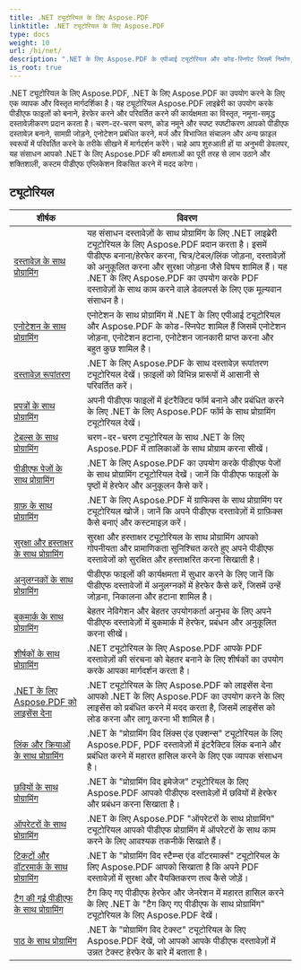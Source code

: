 ```yaml
---
title: .NET ट्यूटोरियल के लिए Aspose.PDF
linktitle: .NET ट्यूटोरियल के लिए Aspose.PDF
type: docs
weight: 10
url: /hi/net/
description: ".NET के लिए Aspose.PDF के एपीआई ट्यूटोरियल और कोड-स्निपेट जिसमें निर्माण, संपादन, कनवर्ट करना, मुद्रण और पीडीएफ दस्तावेज़ प्रसंस्करण की कई अन्य सुविधाओं का उपयोग शामिल है"
is_root: true
---
```


.NET ट्यूटोरियल के लिए Aspose.PDF, .NET के लिए Aspose.PDF का उपयोग करने के लिए एक व्यापक और विस्तृत मार्गदर्शिका है। यह ट्यूटोरियल Aspose.PDF लाइब्रेरी का उपयोग करके पीडीएफ फाइलों को बनाने, हेरफेर करने और परिवर्तित करने की कार्यक्षमता का विस्तृत, नमूना-समृद्ध दस्तावेज़ीकरण प्रदान करता है। चरण-दर-चरण चरण, कोड नमूने और स्पष्ट स्पष्टीकरण आपको पीडीएफ दस्तावेज़ बनाने, सामग्री जोड़ने, एनोटेशन प्रबंधित करने, मर्ज और विभाजित संचालन और अन्य फ़ाइल स्वरूपों में परिवर्तित करने के तरीके सीखने में मार्गदर्शन करेंगे। चाहे आप शुरुआती हों या अनुभवी डेवलपर, यह संसाधन आपको .NET के लिए Aspose.PDF की क्षमताओं का पूरी तरह से लाभ उठाने और शक्तिशाली, कस्टम पीडीएफ एप्लिकेशन विकसित करने में मदद करेगा।

## ट्यूटोरियल
| शीर्षक | विवरण |
| --- | --- | 
| [दस्तावेज़ के साथ प्रोग्रामिंग](./programming-with-document/) | यह संसाधन दस्तावेज़ों के साथ प्रोग्रामिंग के लिए .NET लाइब्रेरी ट्यूटोरियल के लिए Aspose.PDF प्रदान करता है। इसमें पीडीएफ बनाना/हेरफेर करना, चित्र/टेबल/लिंक जोड़ना, दस्तावेज़ों को अनुकूलित करना और सुरक्षा जोड़ना जैसे विषय शामिल हैं। यह .NET के लिए Aspose.PDF का उपयोग करके PDF दस्तावेज़ों के साथ काम करने वाले डेवलपर्स के लिए एक मूल्यवान संसाधन है। |
| [एनोटेशन के साथ प्रोग्रामिंग](./annotations/) | एनोटेशन के साथ प्रोग्रामिंग में .NET के लिए एपीआई ट्यूटोरियल और Aspose.PDF के कोड-स्निपेट शामिल हैं जिसमें एनोटेशन जोड़ना, एनोटेशन हटाना, एनोटेशन जानकारी प्राप्त करना और बहुत कुछ शामिल है। |  
| [दस्तावेज़ रूपांतरण](./document-conversion/) | .NET के लिए Aspose.PDF के साथ दस्तावेज़ रूपांतरण ट्यूटोरियल देखें। फ़ाइलों को विभिन्न प्रारूपों में आसानी से परिवर्तित करें। |
| [प्रपत्रों के साथ प्रोग्रामिंग](./programming-with-forms/) | अपनी पीडीएफ फाइलों में इंटरैक्टिव फॉर्म बनाने और प्रबंधित करने के लिए .NET के लिए Aspose.PDF फॉर्म के साथ प्रोग्रामिंग ट्यूटोरियल देखें। |
| [टेबल्स के साथ प्रोग्रामिंग](./programming-with-tables/) | चरण-दर-चरण ट्यूटोरियल के साथ .NET के लिए Aspose.PDF में तालिकाओं के साथ प्रोग्राम करना सीखें। | 
| [पीडीएफ पेजों के साथ प्रोग्रामिंग](./programming-with-pdf-pages/) | .NET के लिए Aspose.PDF का उपयोग करके पीडीएफ पेजों के साथ प्रोग्रामिंग ट्यूटोरियल देखें। जानें कि पीडीएफ फाइलों के पृष्ठों में हेरफेर और अनुकूलन कैसे करें। |
| [ग्राफ़ के साथ प्रोग्रामिंग](./programming-with-graphs/) | .NET के लिए Aspose.PDF में ग्राफिक्स के साथ प्रोग्रामिंग पर ट्यूटोरियल खोजें। जानें कि अपने पीडीएफ दस्तावेज़ों में ग्राफ़िक्स कैसे बनाएं और कस्टमाइज़ करें। |
| [सुरक्षा और हस्ताक्षर के साथ प्रोग्रामिंग](./programming-with-security-and-signatures/) | सुरक्षा और हस्ताक्षर ट्यूटोरियल के साथ प्रोग्रामिंग आपको गोपनीयता और प्रामाणिकता सुनिश्चित करते हुए अपने पीडीएफ दस्तावेजों को सुरक्षित और हस्ताक्षरित करना सिखाती है। |
| [अनुलग्नकों के साथ प्रोग्रामिंग](./programming-with-attachments/) | पीडीएफ फाइलों की कार्यक्षमता में सुधार करने के लिए जानें कि पीडीएफ दस्तावेजों में अनुलग्नकों में हेरफेर कैसे करें, जिसमें उन्हें जोड़ना, निकालना और हटाना शामिल है। |
| [बुकमार्क के साथ प्रोग्रामिंग](./programming-with-bookmarks/) | बेहतर नेविगेशन और बेहतर उपयोगकर्ता अनुभव के लिए अपने पीडीएफ दस्तावेज़ों में बुकमार्क में हेरफेर, प्रबंधन और अनुकूलित करना सीखें। |
| [शीर्षकों के साथ प्रोग्रामिंग](./programming-with-headings/) | .NET ट्यूटोरियल के लिए Aspose.PDF आपके PDF दस्तावेज़ों की संरचना को बेहतर बनाने के लिए शीर्षकों का उपयोग करके आपका मार्गदर्शन करता है। |
| [.NET के लिए Aspose.PDF को लाइसेंस देना](./licensing-aspose-pdf/) | .NET ट्यूटोरियल के लिए Aspose.PDF को लाइसेंस देना आपको .NET के लिए Aspose.PDF का उपयोग करने के लिए लाइसेंस को प्रबंधित करने में मदद करता है, जिसमें लाइसेंस को लोड करना और लागू करना भी शामिल है। |
| [लिंक और क्रियाओं के साथ प्रोग्रामिंग](./programming-with-links-and-actions/) | .NET के "प्रोग्रामिंग विद लिंक्स एंड एक्शन्स" ट्यूटोरियल के लिए Aspose.PDF, PDF दस्तावेज़ों में इंटरैक्टिव लिंक बनाने और प्रबंधित करने में महारत हासिल करने के लिए एक व्यापक संसाधन है। |
| [छवियों के साथ प्रोग्रामिंग](./programming-with-images/) | .NET के "प्रोग्रामिंग विद इमेजेज" ट्यूटोरियल के लिए Aspose.PDF आपको पीडीएफ दस्तावेज़ों में छवियों में हेरफेर और प्रबंधन करना सिखाता है। |
| [ऑपरेटरों के साथ प्रोग्रामिंग](./programming-with-operators/) | .NET के लिए Aspose.PDF "ऑपरेटरों के साथ प्रोग्रामिंग" ट्यूटोरियल आपको पीडीएफ प्रोग्रामिंग में ऑपरेटरों के साथ काम करने के लिए आवश्यक तकनीकें सिखाते हैं। |
| [टिकटों और वॉटरमार्क के साथ प्रोग्रामिंग](./programming-with-stamps-and-watermarks/) | .NET के "प्रोग्रामिंग विद स्टैम्प्स एंड वॉटरमार्क्स" ट्यूटोरियल के लिए Aspose.PDF आपको सिखाता है कि अपने PDF दस्तावेज़ों में सुरक्षा और वैयक्तिकरण तत्व कैसे जोड़ें। |
| [टैग की गई पीडीएफ के साथ प्रोग्रामिंग](./programming-with-tagged-pdf/) | टैग किए गए पीडीएफ हेरफेर और जेनरेशन में महारत हासिल करने के लिए .NET के "टैग किए गए पीडीएफ के साथ प्रोग्रामिंग" ट्यूटोरियल के लिए Aspose.PDF देखें। |
| [पाठ के साथ प्रोग्रामिंग](./programming-with-text/) | .NET के "प्रोग्रामिंग विद टेक्स्ट" ट्यूटोरियल के लिए Aspose.PDF देखें, जो आपको आपके पीडीएफ दस्तावेज़ों में उन्नत टेक्स्ट हेरफेर के बारे में बताता है। |